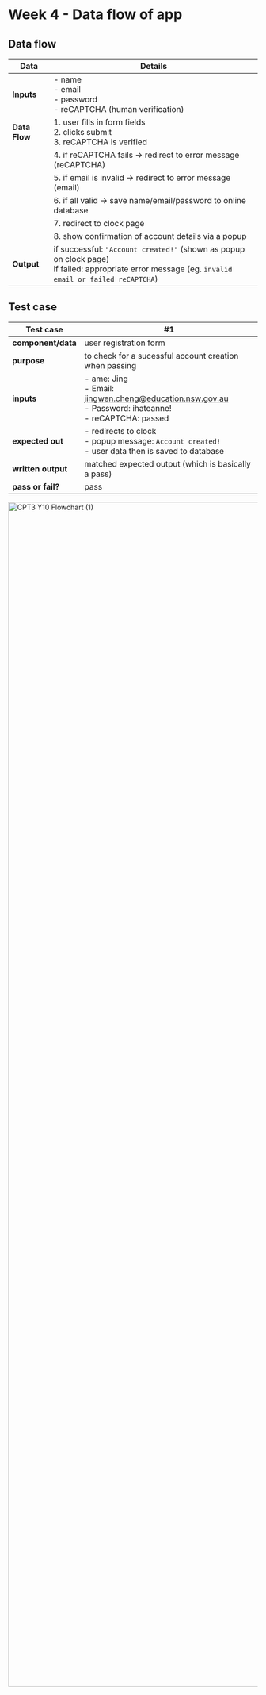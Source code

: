 # Week 4 - Data flow of app
## Data flow
| **Data**       | **Details**                                                                 |
|-----------------|---------------------------------------------------------------------------------|
| **Inputs**      | - name<br>- email<br>- password<br>- reCAPTCHA (human verification)            |
| **Data Flow**   | 1. user fills in form fields<br>2. clicks submit<br>3. reCAPTCHA is verified    |
|                 | 4. if reCAPTCHA fails -> redirect to error message (reCAPTCHA)                             |
|                 | 5. if email is invalid -> redirect to error message (email)                                          |
|                 | 6. if all valid -> save name/email/password to online database                  |
|                 | 7. redirect to clock page                                                      |
|                 | 8. show confirmation of account details via a popup                              |
| **Output**      | if successful: `"Account created!"` (shown as popup on clock page)<br> if failed: appropriate error message (eg. `invalid email or failed reCAPTCHA`) |

## Test case
| **Test case** | #1 |
|------------------|--------|
| **component/data**    | user registration form |
| **purpose**      | to check for a sucessful account creation when passing  |
| **inputs**       | -  ame: Jing<br>- Email: jingwen.cheng@education.nsw.gov.au<br>- Password: ihateanne!<br>- reCAPTCHA: passed |
| **expected out** | - redirects to clock<br>- popup message: `Account created!`<br>- user data then is saved to database |
| **written output**   | matched expected output (which is basically a pass)|
| **pass or fail?**       | pass |
<img width="3705" height="2389" alt="CPT3 Y10 Flowchart (1)" src="https://github.com/user-attachments/assets/f1ab1d1e-6161-4895-bae7-5c2acf6deab8" />
